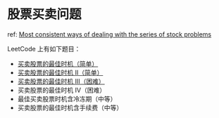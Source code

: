 # 股票买卖问题

ref: [Most consistent ways of dealing with the series of stock problems](https://leetcode.com/problems/best-time-to-buy-and-sell-stock-with-transaction-fee/discuss/108870/Most-consistent-ways-of-dealing-with-the-series-of-stock-problems)

LeetCode 上有如下题目：

* [买卖股票的最佳时机（简单）](https://leetcode-cn.com/problems/best-time-to-buy-and-sell-stock/)
* [买卖股票的最佳时机 II（简单）](https://leetcode-cn.com/problems/best-time-to-buy-and-sell-stock-ii/)
* [买卖股票的最佳时机 III（困难）](https://leetcode-cn.com/problems/best-time-to-buy-and-sell-stock-iii/)
* 买卖股票的最佳时机 IV（困难）
* 最佳买卖股票时机含冷冻期（中等）
* 买卖股票的最佳时机含手续费（中等）

